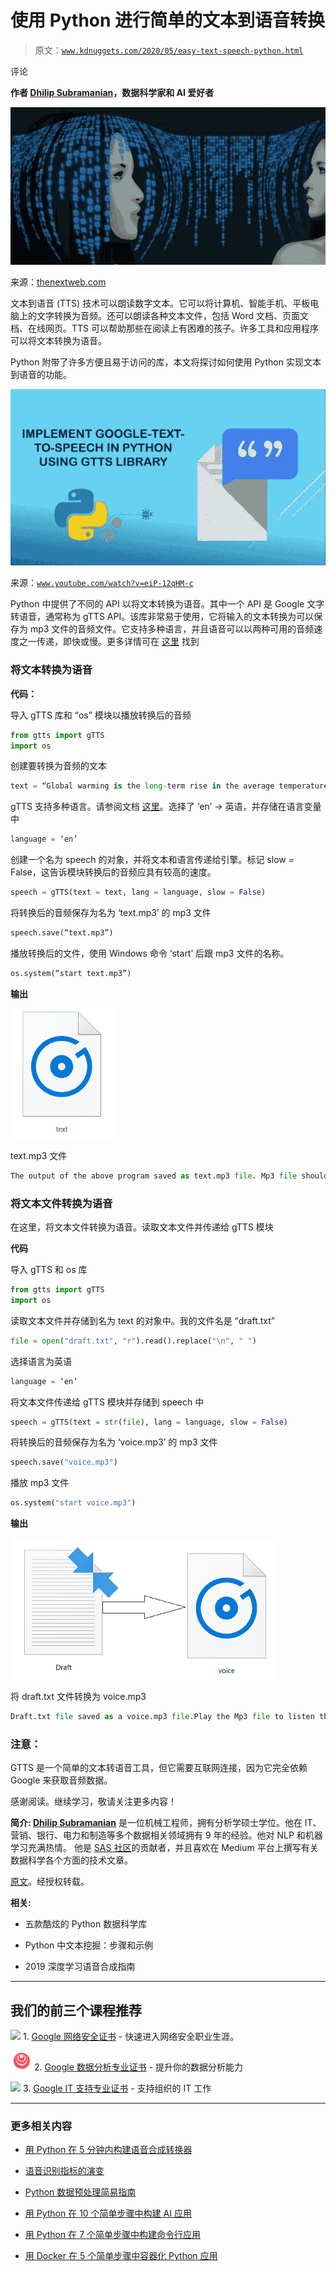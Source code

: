 # 使用 Python 进行简单的文本到语音转换

> 原文：[`www.kdnuggets.com/2020/05/easy-text-speech-python.html`](https://www.kdnuggets.com/2020/05/easy-text-speech-python.html)

评论

**作者 [Dhilip Subramanian](https://medium.com/@sdhilip)，数据科学家和 AI 爱好者**

![图](img/372778b615ab2e1cca09b35535b177d2.png)

来源：[thenextweb.com](https://thenextweb.com/artificial-intelligence/2018/01/11/ai-learns-how-to-fool-text-to-speech-thats-bad-news-for-voice-assistants/)

文本到语音 (TTS) 技术可以朗读数字文本。它可以将计算机、智能手机、平板电脑上的文字转换为音频。还可以朗读各种文本文件，包括 Word 文档、页面文档、在线网页。TTS 可以帮助那些在阅读上有困难的孩子。许多工具和应用程序可以将文本转换为语音。

Python 附带了许多方便且易于访问的库，本文将探讨如何使用 Python 实现文本到语音的功能。

![图](img/6043a7d8831e00540cd318984d8c8e14.png)

来源：[`www.youtube.com/watch?v=eiP-12qHM-c`](https://www.youtube.com/watch?v=eiP-12qHM-c)

Python 中提供了不同的 API 以将文本转换为语音。其中一个 API 是 Google 文字转语音，通常称为 gTTS API。该库非常易于使用，它将输入的文本转换为可以保存为 mp3 文件的音频文件。它支持多种语言，并且语音可以以两种可用的音频速度之一传递，即快或慢。更多详情可在 [这里](https://gtts.readthedocs.io/en/latest/module.html) 找到

### 将文本转换为语音

**代码：**

导入 gTTS 库和 “os” 模块以播放转换后的音频

```py
from gtts import gTTS 
import os
```

创建要转换为音频的文本

```py
text = “Global warming is the long-term rise in the average temperature of the Earth’s climate system”
```

gTTS 支持多种语言。请参阅文档 [这里](https://gtts.readthedocs.io/en/latest/module.html)。选择了 ‘en’ -> 英语，并存储在语言变量中

```py
language = ‘en’
```

创建一个名为 speech 的对象，并将文本和语言传递给引擎。标记 slow = False，这告诉模块转换后的音频应具有较高的速度。

```py
speech = gTTS(text = text, lang = language, slow = False)
```

将转换后的音频保存为名为 ‘text.mp3’ 的 mp3 文件

```py
speech.save(“text.mp3”)
```

播放转换后的文件，使用 Windows 命令 ‘start’ 后跟 mp3 文件的名称。

```py
os.system(“start text.mp3”)
```

**输出**

![图](img/a4f81dc00ad0f7833affac021f7c1b48.png)

text.mp3 文件

```py
The output of the above program saved as text.mp3 file. Mp3 file should be a voice saying, 'Global warming is the long-term rise in the average temperature of the Earth’s climate system'
```

### 将文本文件转换为语音

在这里，将文本文件转换为语音。读取文本文件并传递给 gTTS 模块

**代码**

导入 gTTS 和 os 库

```py
from gtts import gTTS 
import os
```

读取文本文件并存储到名为 text 的对象中。我的文件名是 “draft.txt”

```py
file = open("draft.txt", "r").read().replace("\n", " ")
```

选择语言为英语

```py
language = ‘en’
```

将文本文件传递给 gTTS 模块并存储到 speech 中

```py
speech = gTTS(text = str(file), lang = language, slow = False)
```

将转换后的音频保存为名为 ‘voice.mp3’ 的 mp3 文件

```py
speech.save("voice.mp3")
```

播放 mp3 文件

```py
os.system("start voice.mp3")
```

**输出**

![图](img/682ce26382c90988e1ece0400138efc6.png)

将 draft.txt 文件转换为 voice.mp3

```py
Draft.txt file saved as a voice.mp3 file.Play the Mp3 file to listen the text presented in the draft.txt file
```

### 注意：

GTTS 是一个简单的文本转语音工具，但它需要互联网连接，因为它完全依赖 Google 来获取音频数据。

感谢阅读。继续学习，敬请关注更多内容！

**简介: [Dhilip Subramanian](https://medium.com/@sdhilip)** 是一位机械工程师，拥有分析学硕士学位。他在 IT、营销、银行、电力和制造等多个数据相关领域拥有 9 年的经验。他对 NLP 和机器学习充满热情。 他是 [SAS 社区](https://communities.sas.com/t5/user/viewprofilepage/user-id/271305)的贡献者，并且喜欢在 Medium 平台上撰写有关数据科学各个方面的技术文章。

[原文](https://towardsdatascience.com/easy-text-to-speech-with-python-bfb34250036e)。经授权转载。

**相关:**

+   五款酷炫的 Python 数据科学库

+   Python 中文本挖掘：步骤和示例

+   2019 深度学习语音合成指南

* * *

## 我们的前三个课程推荐

![](img/0244c01ba9267c002ef39d4907e0b8fb.png) 1\. [Google 网络安全证书](https://www.kdnuggets.com/google-cybersecurity) - 快速进入网络安全职业生涯。

![](img/e225c49c3c91745821c8c0368bf04711.png) 2\. [Google 数据分析专业证书](https://www.kdnuggets.com/google-data-analytics) - 提升你的数据分析能力

![](img/0244c01ba9267c002ef39d4907e0b8fb.png) 3\. [Google IT 支持专业证书](https://www.kdnuggets.com/google-itsupport) - 支持组织的 IT 工作

* * *

### 更多相关内容

+   [用 Python 在 5 分钟内构建语音合成转换器](https://www.kdnuggets.com/2022/09/build-texttospeech-converter-python-5-minutes.html)

+   [语音识别指标的演变](https://www.kdnuggets.com/2022/10/evolution-speech-recognition-metrics.html)

+   [Python 数据预处理简易指南](https://www.kdnuggets.com/2020/07/easy-guide-data-preprocessing-python.html)

+   [用 Python 在 10 个简单步骤中构建 AI 应用](https://www.kdnuggets.com/build-an-ai-application-with-python-in-10-easy-steps)

+   [用 Python 在 7 个简单步骤中构建命令行应用](https://www.kdnuggets.com/build-a-command-line-app-with-python-in-7-easy-steps)

+   [用 Docker 在 5 个简单步骤中容器化 Python 应用](https://www.kdnuggets.com/containerize-python-apps-with-docker-in-5-easy-steps)
